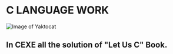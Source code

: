 # C LANGUAGE WORK

![Image of Yaktocat](https://assets.materialup.com/uploads/149bd4d6-41f6-4c5e-8e6f-7950ec10117a/preview.png)

## In CEXE all the solution of "Let Us C" Book.
